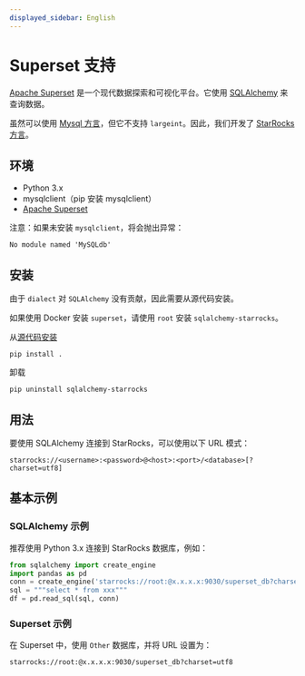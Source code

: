 ```yaml
---
displayed_sidebar: English
---
```


# Superset 支持

[Apache Superset](https://superset.apache.org) 是一个现代数据探索和可视化平台。它使用 [SQLAlchemy](https://github.com/StarRocks/starrocks/tree/main/contrib/starrocks-python-client/starrocks) 来查询数据。

虽然可以使用 [Mysql 方言](https://superset.apache.org/docs/databases/mysql)，但它不支持 `largeint`。因此，我们开发了 [StarRocks 方言](https://github.com/StarRocks/starrocks/tree/main/contrib/starrocks-python-client/starrocks/sqlalchemy)。

## 环境

- Python 3.x
- mysqlclient（pip 安装 mysqlclient）
- [Apache Superset](https://superset.apache.org)

注意：如果未安装 `mysqlclient`，将会抛出异常：

```plain text
No module named 'MySQLdb'
```

## 安装

由于 `dialect` 对 `SQLAlchemy` 没有贡献，因此需要从源代码安装。

如果使用 Docker 安装 `superset`，请使用 `root` 安装 `sqlalchemy-starrocks`。

从[源代码安装](https://github.com/StarRocks/starrocks/tree/main/contrib/starrocks-python-client/starrocks)

```shell
pip install .
```

卸载

```shell
pip uninstall sqlalchemy-starrocks
```

## 用法

要使用 SQLAlchemy 连接到 StarRocks，可以使用以下 URL 模式：

```shell
starrocks://<username>:<password>@<host>:<port>/<database>[?charset=utf8]
```

## 基本示例

### SQLAlchemy 示例

推荐使用 Python 3.x 连接到 StarRocks 数据库，例如：

```python
from sqlalchemy import create_engine
import pandas as pd
conn = create_engine('starrocks://root:@x.x.x.x:9030/superset_db?charset=utf8')
sql = """select * from xxx"""
df = pd.read_sql(sql, conn)
```

### Superset 示例

在 Superset 中，使用 `Other` 数据库，并将 URL 设置为：

```shell
starrocks://root:@x.x.x.x:9030/superset_db?charset=utf8
```